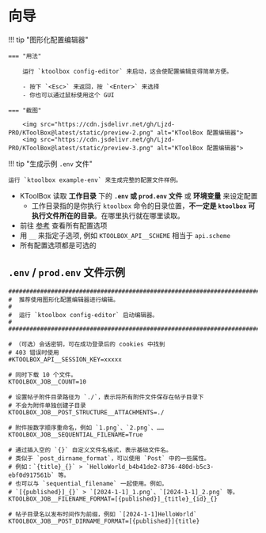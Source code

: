 # 向导

!!! tip "图形化配置编辑器"

    === "用法"

        运行 `ktoolbox config-editor` 来启动，这会使配置编辑变得简单方便。

        - 按下 `<Esc>` 来返回，按 `<Enter>` 来选择 
        - 你也可以通过鼠标使用这个 GUI

    === "截图"

        <img src="https://cdn.jsdelivr.net/gh/Ljzd-PRO/KToolBox@latest/static/preview-2.png" alt="KToolBox 配置编辑器">
        <img src="https://cdn.jsdelivr.net/gh/Ljzd-PRO/KToolBox@latest/static/preview-3.png" alt="KToolBox 配置编辑器">

!!! tip "生成示例 `.env` 文件"

    运行 `ktoolbox example-env` 来生成完整的配置文件样例。

- KToolBox 读取 **工作目录** 下的 **`.env` 或 `prod.env` 文件** 或 **环境变量** 来设定配置
  - 工作目录指的是你执行 `ktoolbox` 命令的目录位置，**不一定是 `ktoolbox` 可执行文件所在的目录**。在哪里执行就在哪里读取。
- 前往 [参考](./reference.md) 查看所有配置选项
- 用 `__` 来指定子选项, 例如 `KTOOLBOX_API__SCHEME` 相当于 `api.scheme`
- 所有配置选项都是可选的

## `.env` / `prod.env` 文件示例

```dotenv
##############################################################################
#  推荐使用图形化配置编辑器进行编辑。                                         #
#  运行 `ktoolbox config-editor` 启动编辑器。                                #
##############################################################################

# （可选）会话密钥，可在成功登录后的 cookies 中找到
# 403 错误时使用
#KTOOLBOX_API__SESSION_KEY=xxxxx

# 同时下载 10 个文件。
KTOOLBOX_JOB__COUNT=10

# 设置帖子附件目录路径为 `./`，表示将所有附件文件保存在帖子目录下
# 不会为附件单独创建子目录
KTOOLBOX_JOB__POST_STRUCTURE__ATTACHMENTS=./

# 附件按数字顺序重命名，例如 `1.png`、`2.png`、……
KTOOLBOX_JOB__SEQUENTIAL_FILENAME=True

# 通过插入空的 `{}` 自定义文件名格式，表示基础文件名。
# 类似于 `post_dirname_format`，可以使用 `Post` 中的一些属性。
# 例如：`{title}_{}` > `HelloWorld_b4b41de2-8736-480d-b5c3-ebf0d917561b` 等。
# 也可以与 `sequential_filename` 一起使用。例如，
# `[{published}]_{}` > `[2024-1-1]_1.png`、`[2024-1-1]_2.png` 等。
KTOOLBOX_JOB__FILENAME_FORMAT=[{published}]_{title}_{id}_{}

# 帖子目录名以发布时间作为前缀，例如 `[2024-1-1]HelloWorld`
KTOOLBOX_JOB__POST_DIRNAME_FORMAT=[{published}]{title}
```
